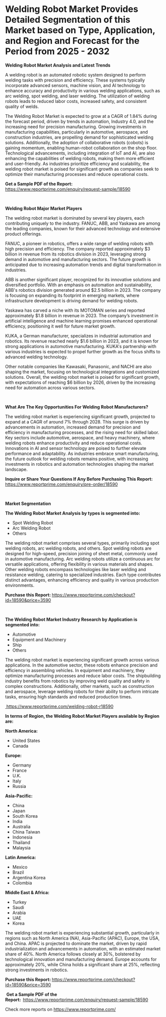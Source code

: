 <p><h1>Welding Robot Market Provides Detailed Segmentation of this Market based on Type, Application, and Region and Forecast for the Period from 2025 - 2032</h1></p><p><strong>Welding Robot Market Analysis and Latest Trends</strong></p>
<p><p>A welding robot is an automated robotic system designed to perform welding tasks with precision and efficiency. These systems typically incorporate advanced sensors, machine vision, and AI technology to enhance accuracy and productivity in various welding applications, such as arc welding, spot welding, and laser welding. The utilization of welding robots leads to reduced labor costs, increased safety, and consistent quality of welds.</p><p>The Welding Robot Market is expected to grow at a CAGR of 1.84% during the forecast period, driven by trends in automation, Industry 4.0, and the increasing need for precision manufacturing. Growing investments in manufacturing capabilities, particularly in automotive, aerospace, and construction industries, are propelling demand for sophisticated welding solutions. Additionally, the adoption of collaborative robots (cobots) is gaining momentum, enabling human-robot collaboration on the shop floor. Technological advancements, including integration of IoT and AI, are also enhancing the capabilities of welding robots, making them more efficient and user-friendly. As industries prioritize efficiency and scalability, the welding robot market is poised for significant growth as companies seek to optimize their manufacturing processes and reduce operational costs.</p></p>
<p><strong>Get a Sample PDF of the Report:&nbsp;</strong> <a href="https://www.reportprime.com/enquiry/request-sample/18590?utm_campaign=2197&utm_medium=2&utm_source=Github&utm_content=ia&utm_term=19032025&utm_id=welding-robot">https://www.reportprime.com/enquiry/request-sample/18590</a></p>
<p>&nbsp;</p>
<p><strong>Welding Robot Major Market Players</strong></p>
<p><p>The welding robot market is dominated by several key players, each contributing uniquely to the industry. FANUC, ABB, and Yaskawa are among the leading companies, known for their advanced technology and extensive product offerings. </p><p>FANUC, a pioneer in robotics, offers a wide range of welding robots with high precision and efficiency. The company reported approximately $3 billion in revenue from its robotics division in 2023, leveraging strong demand in automotive and manufacturing sectors. The future growth is anticipated due to increasing automation trends and digital transformation in industries. </p><p>ABB is another significant player, recognized for its innovative solutions and diversified portfolio. With an emphasis on automation and sustainability, ABB's robotics division generated around $2.5 billion in 2023. The company is focusing on expanding its footprint in emerging markets, where infrastructure development is driving demand for welding robots.</p><p>Yaskawa has carved a niche with its MOTOMAN series and reported approximately $1.8 billion in revenue in 2023. The company’s investment in artificial intelligence and machine learning promises enhanced operational efficiency, positioning it well for future market growth.</p><p>KUKA, a German manufacturer, specializes in industrial automation and robotics. Its revenue reached nearly $1.6 billion in 2023, and it is known for strong applications in automotive manufacturing. KUKA's partnership with various industries is expected to propel further growth as the focus shifts to advanced welding technology.</p><p>Other notable companies like Kawasaki, Panasonic, and NACHI are also shaping the market, focusing on technological integrations and customized solutions. Overall, the welding robot market is poised for significant growth, with expectations of reaching $6 billion by 2026, driven by the increasing need for automation across various sectors.</p></p>
<p>&nbsp;</p>
<p><strong>What Are The Key Opportunities For Welding Robot Manufacturers?</strong></p>
<p><p>The welding robot market is experiencing significant growth, projected to expand at a CAGR of around 7% through 2028. This surge is driven by advancements in automation, increased demand for precision and efficiency in manufacturing processes, and the rising need for skilled labor. Key sectors include automotive, aerospace, and heavy machinery, where welding robots enhance productivity and reduce operational costs. Innovations in AI and sensor technology are poised to further elevate performance and adaptability. As industries embrace smart manufacturing, the future outlook for welding robots remains positive, with increasing investments in robotics and automation technologies shaping the market landscape.</p></p>
<p><strong>Inquire or Share Your Questions If Any Before Purchasing This Report:</strong> <a href="https://www.reportprime.com/enquiry/pre-order/18590?utm_campaign=2197&utm_medium=2&utm_source=Github&utm_content=ia&utm_term=19032025&utm_id=welding-robot">https://www.reportprime.com/enquiry/pre-order/18590</a></p>
<p>&nbsp;</p>
<p><strong>Market Segmentation</strong></p>
<p><strong>The Welding Robot Market Analysis by types is segmented into:</strong></p>
<p><ul><li>Spot Welding Robot</li><li>Arc Welding Robot</li><li>Others</li></ul></p>
<p><p>The welding robot market comprises several types, primarily including spot welding robots, arc welding robots, and others. Spot welding robots are designed for high-speed, precision joining of sheet metal, commonly used in automotive manufacturing. Arc welding robots utilize a continuous arc for versatile applications, offering flexibility in various materials and shapes. Other welding robots encompass technologies like laser welding and resistance welding, catering to specialized industries. Each type contributes distinct advantages, enhancing efficiency and quality in various production environments.</p></p>
<p><strong>Purchase this Report:&nbsp;</strong><a href="https://www.reportprime.com/checkout?id=18590&price=3590&utm_campaign=2197&utm_medium=2&utm_source=Github&utm_content=ia&utm_term=19032025&utm_id=welding-robot">https://www.reportprime.com/checkout?id=18590&price=3590</a></p>
<p>&nbsp;</p>
<p><strong>The Welding Robot Market Industry Research by Application is segmented into:</strong></p>
<p><ul><li>Automotive</li><li>Equipment and Machinery</li><li>Ship</li><li>Others</li></ul></p>
<p><p>The welding robot market is experiencing significant growth across various applications. In the automotive sector, these robots enhance precision and efficiency in assembling vehicles. In equipment and machinery, they optimize manufacturing processes and reduce labor costs. The shipbuilding industry benefits from robotics by improving weld quality and safety in complex constructions. Additionally, other markets, such as construction and aerospace, leverage welding robots for their ability to perform intricate tasks, ensuring high standards and reduced production times.</p></p>
<p><a href="https://www.reportprime.com/welding-robot-r18590?utm_campaign=2197&utm_medium=2&utm_source=Github&utm_content=ia&utm_term=19032025&utm_id=welding-robot">&nbsp;https://www.reportprime.com/welding-robot-r18590</a></p>
<p><strong>In terms of Region, the Welding Robot Market Players available by Region are:</strong></p>
<p>
    <p> <strong> North America: </strong>
        <ul>
            <li>United States</li>
            <li>Canada</li>
        </ul>
        </p> 
    <p> <strong> Europe: </strong>
        <ul>
            <li>Germany</li>
            <li>France</li>
            <li>U.K.</li>
            <li>Italy</li>
            <li>Russia</li>
        </ul>
        </p> 
    <p> <strong> Asia-Pacific: </strong>
        <ul>
            <li>China</li>
            <li>Japan</li>
            <li>South Korea</li>
            <li>India</li>
            <li>Australia</li>
            <li>China Taiwan</li>
            <li>Indonesia</li>
            <li>Thailand</li>
            <li>Malaysia</li>
        </ul>
        </p> 
    <p> <strong> Latin America: </strong>
        <ul>
            <li>Mexico</li>
            <li>Brazil</li>
            <li>Argentina Korea</li>
            <li>Colombia</li>
        </ul>
        </p> 
    <p> <strong> Middle East & Africa: </strong>
        <ul>
            <li>Turkey</li>
            <li>Saudi</li>
            <li>Arabia</li>
            <li>UAE</li>
            <li>Korea</li>
        </ul>
    </p>
    </p>
<p><p>The welding robot market is experiencing substantial growth, particularly in regions such as North America (NA), Asia-Pacific (APAC), Europe, the USA, and China. APAC is projected to dominate the market, driven by rapid industrialization and advancements in automation, with an estimated market share of 40%. North America follows closely at 30%, bolstered by technological innovation and manufacturing demand. Europe accounts for approximately 20%, while China holds a significant share at 25%, reflecting strong investments in robotics. </p></p>
<p><strong>Purchase this Report: </strong><a href="https://www.reportprime.com/checkout?id=18590&price=3590&utm_campaign=2197&utm_medium=2&utm_source=Github&utm_content=ia&utm_term=19032025&utm_id=welding-robot">https://www.reportprime.com/checkout?id=18590&price=3590</a></p>
<p>&nbsp;<strong>Get a Sample PDF of the Report:&nbsp;&nbsp;</strong><a href="https://www.reportprime.com/enquiry/request-sample/18590?utm_campaign=2197&utm_medium=2&utm_source=Github&utm_content=ia&utm_term=19032025&utm_id=welding-robot">https://www.reportprime.com/enquiry/request-sample/18590</a></p>
<p><strong></strong></p>
<p>Check more reports on <a href="https://www.reportprime.com/?utm_campaign=2197&utm_medium=2&utm_source=Github&utm_content=ia&utm_term=19032025&utm_id=welding-robot">https://www.reportprime.com/</a></p>